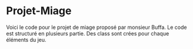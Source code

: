 # Projet-Miage
Voici le code pour le projet de miage proposé par monsieur Buffa.
Le code est structuré en plusieurs partie.
Des class sont crées pour chaque éléments du jeu.
